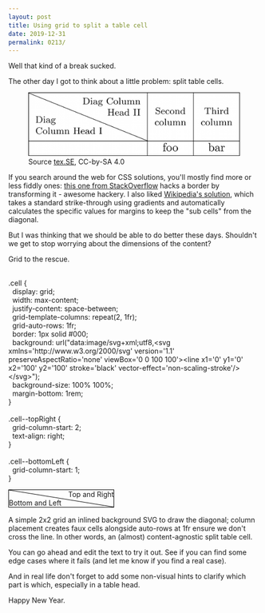 ```yaml
---
layout: post
title: Using grid to split a table cell
date: 2019-12-31
permalink: 0213/
---
```


Well that kind of a break sucked.

The other day I got to think about a little problem: split table cells.


<figure>
<img src="/assets/2019/splitcell.png" alt="a table with first cell containing column and header information, separated by a diagonal line">
<figcaption>Source <a href="https://tex.stackexchange.com/q/89745">tex.SE</a>, CC-by-SA 4.0 </figcaption>
</figure>


If you search around the web for CSS solutions,
you'll mostly find more or less fiddly ones: <a href="https://stackoverflow.com/questions/45506550/how-can-a-split-diagonally-a-table-header-cell">this one from StackOverflow</a> hacks a border by transforming it - awesome hackery. I also liked [Wikipedia's solution](https://en.wikipedia.org/wiki/Template:Diagonal_split_header), which takes a standard strike-through using gradients and automatically calculates the specific values for margins to keep the "sub cells" from the diagonal.

But I was thinking that we should be able to do better these days. Shouldn't we get to stop worrying about the dimensions of the content?

Grid to the rescue.

<style style="display: block; white-space: pre-wrap; margin-bottom: 1em;">
.cell {
  display: grid;
  width: max-content;
  justify-content: space-between;
  grid-template-columns: repeat(2, 1fr);
  grid-auto-rows: 1fr;
  border: 1px solid #000;
  background: url("data:image/svg+xml;utf8,<svg xmlns='http://www.w3.org/2000/svg' version='1.1' preserveAspectRatio='none' viewBox='0 0 100 100'><line x1='0' y1='0' x2='100' y2='100' stroke='black' vector-effect='non-scaling-stroke'/></svg>");
  background-size: 100% 100%;
  margin-bottom: 1rem;
}

.cell--topRight {
  grid-column-start: 2;
  text-align: right;
}

.cell--bottomLeft {
  grid-column-start: 1;
}
</style>

<div class="cell diag" contenteditable="true">
    <div class="cell--topRight">Top and Right</div>
    <div class="cell--bottomLeft">Bottom and Left</div>
</div>

A simple 2x2 grid an inlined background SVG to draw the diagonal; column placement creates faux cells alongside auto-rows at 1fr ensure we don't cross the line. In other words, an (almost) content-agnostic split table cell.

You can go ahead and edit the text to try it out. See if you can find some edge cases where it fails (and let me know if you find a real case).

And in real life don't forget to add some non-visual hints to clarify which part is which, especially in a table head.

Happy New Year.

